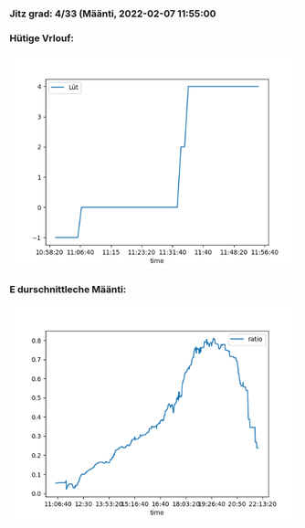 ### Jitz grad: 4/33 (Määnti, 2022-02-07 11:55:00

### Hütige Vrlouf:
![Graph](Today.png)

### E durschnittleche Määnti:
![Graph](Määnti.png)